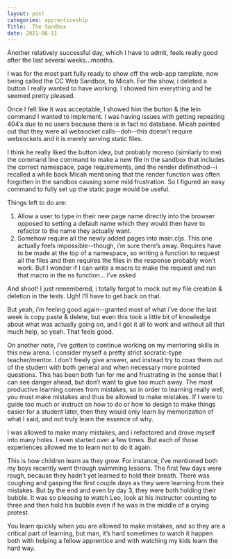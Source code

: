 ```yaml
---
layout: post 
categories: apprenticeship
Title:  The Sandbox
date: 2021-06-11
---
```


Another relatively successful day, which I have to admit, feels really good after the last several weeks...months.

I was for the most part fully ready to show off the web-app template, now being called the CC Web Sandbox, to Micah.  For the show, i deleted a button I really wanted to have working.  I showed him everything and he seemed pretty pleased.

Once I felt like it was acceptable, I showed him the button & the lein command I wanted to implement.  I was having issues with getting repeating 404’s due to no users because there is in fact no database.  Micah pointed out that they were all websocket calls--doh--this doesn’t require websockets and it is merely serving static files.

I think he really liked the button idea, but probably moreso (similarly to me) the command line command to make a new file in the sandbox that includes the correct namespace, page requirements, and the render defmethod--i recalled a while back Micah mentioning that the render function was often forgotten in the sandbox causing some mild frustration.  So I figured an easy command to fully set up the static page would be useful.

Things left to do are:
1. Allow a user to type in their new page name directly into the browser opposed to setting a default name which they would then have to refactor to the name they actually want.
2. Somehow require all the newly added pages into main.cljs.  This one actually feels impossible--though, i’m sure there’s away.  Requires have to be made at the top of a namespace, so writing a function to request all the files and then requires the files in the response probably won’t work.  But I wonder if I can write a macro to make the request and run that macro in the ns function…  I’ve asked


And shoot!  I just remembered, i totally forgot to mock out my file creation & deletion in the tests. Ugh!  I’ll have to get back on that.

But yeah, i’m feeling good again--granted most of what i’ve done the last week is copy paste & delete, but even this took a little bit of knowledge about what was actually going on, and I got it all to work and without all that much help, so yeah.  That feels good.

On another note, I’ve gotten to continue working on my mentoring skills in this new arena.  I consider myself a pretty strict socratic-type teacher/mentor.  I don’t freely give answer, and instead try to coax them out of the student with both general and when necessary more pointed questions. This has been both fun for me and frustrating in the sense that I can see danger ahead, but don’t want to give too much away.  The most productive learning comes from mistakes, so in order to learning really well, you must make mistakes and thus be allowed to make mistakes.  If I were to guide too much or instruct on how to do or how to design to make things easier for a student later, then they would only learn by memorization of what I said, and not truly learn the essence of why.

I was allowed to make many mistakes, and i refactored and drove myself into many holes.  I even started over a few times.  But each of those experiences allowed me to learn not to do it again.

This is how children learn as they grow.  For instance, i’ve mentioned both my boys recently went through swimming lessons.  The first few days were rough, because they hadn’t yet learned to hold their breath.  There was coughing and gasping the first couple days as they were learning from their mistakes.  But by the end and even by day 3, they were both holding their bubble.  It was so pleasing to watch Leo, look at his instructor counting to three and then hold his bubble even if he was in the middle of a crying protest.

You learn quickly when you are allowed to make mistakes, and so they are a critical part of learning, but man, it’s hard sometimes to watch it happen both with helping a fellow apprentice and with watching my kids learn the hard way.
